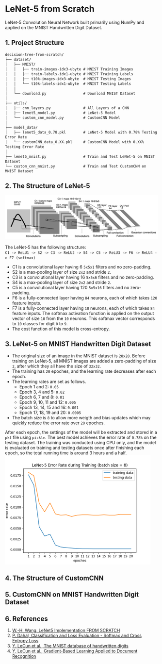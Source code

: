 # LeNet-5 from Scratch
LeNet-5 Convolution Neural Network built primarily using NumPy and applied on the MNIST Handwritten Digit Dataset.

## 1. Project Structure
```
decision-tree-from-scratch/
├── dataset/
│   ├── MNIST/
│   │   ├── train-images-idx3-ubyte # MNIST Training Images
│   │   ├── train-labels-idx1-ubyte # MNIST Training Labels
│   │   ├── t10k-images-idx3-ubyte  # MNIST Testing Images
│   │   └── t10k-labels-idx1-ubyte  # MNIST Testing Labels
│   │
│   └── download.py                 # Download MNIST Dataset
│
├── utils/
│   ├── cnn_layers.py               # All Layers of a CNN
│   ├── lenet5_model.py             # LeNet-5 Model
│   └── custom_cnn_model.py         # CustomCNN Model
│
├── model_data/
│   ├── lenet5_data_0.78.pkl        # LeNet-5 Model with 0.78% Testing Error Rate
│   └── customCNN_data_0.XX.pkl     # CustomCNN Model with 0.XX% Testing Error Rate
│
├── lenet5_mnist.py                 # Train and Test LeNet-5 on MNIST Dataset
└── custom_cnn_mnist.py             # Train and Test CustomCNN on MNIST Dataset
```

## 2. The Structure of LeNet-5
<img src="/images/lenet5_structure.png"/>

The LeNet-5 has the following structure:<br/>
`C1 -> ReLU1 -> S2 -> C3 -> ReLU2 -> S4 -> C5 -> ReLU3 -> F6 -> ReLU4 -> F7 (softmax)`
- C1 is a convolutional layer having 6 `5x5x1` filters and no zero-padding.
- S2 is a max-pooling layer of size `2x2` and stride `2`.
- C3 is a convolutional layer having 16 `5x5x6` filters and no zero-padding.
- S4 is a max-pooling layer of size `2x2` and stride `2`.
- C5 is a convolutional layer having 120 `5x5x16` filters and no zero-padding.
- F6 is a fully-connected layer having `84` neurons, each of which takes `120` feature inputs.
- F7 is a fully-connected layer having `10` neurons, each of which takes `84` feature inputs. The softmax activation function is applied on the output vector of size `10` from the `10` neurons. This softmax vector corresponds to `10` classes for digit `0` to `9`.
- The cost function of this model is cross-entropy.

## 3. LeNet-5 on MNIST Handwritten Digit Dataset
- The original size of an image in the MNIST dataset is `28x28`. Before training on LeNet-5, all MNIST images are added a zero-padding of size `2`, after which they all have the size of `32x32`.
- The training has `20` epoches, and the learning rate decreases after each epoch.
- The learning rates are set as follows.
  - Epoch 1 and 2: `0.05`
  - Epoch 3, 4 and 5: `0.02`
  - Epoch 6, 7 and 8: `0.01`
  - Epoch 9, 10, 11 and 12: `0.005`
  - Epoch 13, 14, 15 and 16: `0.001`
  - Epoch 17, 18, 19 and 20: `0.0005`
- The batch size is `8` to allow more weigth and bias updates which may quickly reduce the error rate over `20` epoches.<br/>

After each epoch, the settings of the model will be extracted and stored in a `pkl` file using `pickle`. The best model achieves the error rate of `0.78%` on the testing dataset. The training was conducted using CPU only, and the model is evaluated on training and testing datasets once after finishing each epoch, so the total running time is around 3 hours and a half.
<img src="/images/figure_lenet5.png" width="480"/>

## 4. The Structure of CustomCNN

## 5. CustomCNN on MNIST Handwritten Digit Dataset

## 6. References
1. [W.-H. Wang, LeNet5 Implementation FROM SCRATCH](https://github.com/mattwang44/LeNet-from-Scratch)
2. [P. Dahal, Classification and Loss Evaluation - Softmax and Cross Entropy Loss](https://deepnotes.io/softmax-crossentropy)
3. [Y. LeCun et al., The MNIST database of handwritten digits](http://yann.lecun.com/exdb/mnist/)
4. [Y. LeCun et al., Gradient-Based Learning Applied to Document Recognition](http://yann.lecun.com/exdb/publis/pdf/lecun-98.pdf)
